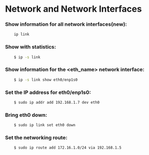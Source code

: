 # Network and Network Interfaces

### Show information for all network interfaces(new):
```bash
    ip link
```
### Show with statistics:

```bash
    $ ip -s link
```

### Show information for the <eth_name> network interface:
```bash
    $ ip -s link show eth0/enp1s0
```

### Set the IP address for eth0/enp1s0:
```bash
    $ sudo ip addr add 192.168.1.7 dev eth0
```

### Bring eth0 down:
```bash
    $ sudo ip link set eth0 down
```

### Set the networking route:
```bash
    $ sudo ip route add 172.16.1.0/24 via 192.168.1.5
```
